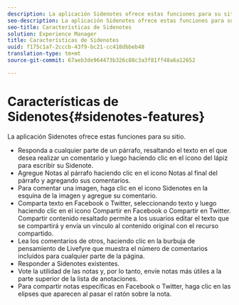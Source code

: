 ```yaml
---
description: La aplicación Sidenotes ofrece estas funciones para su sitio.
seo-description: La aplicación Sidenotes ofrece estas funciones para su sitio.
seo-title: Características de Sidenotes
solution: Experience Manager
title: Características de Sidenotes
uuid: f175c1a7-2cccb-43f9-bc21-cc418dbbeb48
translation-type: tm+mt
source-git-commit: 67aeb3de964473b326c88c3a3f81ff48a6a12652

---
```



# Características de Sidenotes{#sidenotes-features}

La aplicación Sidenotes ofrece estas funciones para su sitio.



* Responda a cualquier parte de un párrafo, resaltando el texto en el que desea realizar un comentario y luego haciendo clic en el icono del lápiz para escribir su Sidenote.
* Agregue Notas al párrafo haciendo clic en el icono Notas al final del párrafo y agregando sus comentarios.
* Para comentar una imagen, haga clic en el icono Sidenotes en la esquina de la imagen y agregue su comentario.
* Comparta texto en Facebook o Twitter, seleccionando texto y luego haciendo clic en el icono Compartir en Facebook o Compartir en Twitter. Compartir contenido resaltado permite a los usuarios editar el texto que se compartirá y envía un vínculo al contenido original con el recurso compartido.
* Lea los comentarios de otros, haciendo clic en la burbuja de pensamiento de Livefyre que muestra el número de comentarios incluidos para cualquier parte de la página.
* Responder a Sidenotes existentes.
* Vote la utilidad de las notas y, por lo tanto, envíe notas más útiles a la parte superior de la lista de anotaciones.
* Para compartir notas específicas en Facebook o Twitter, haga clic en las elipses que aparecen al pasar el ratón sobre la nota.

